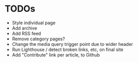 # TODOs

- Style individual page
- Add archive
- Add RSS feed
- Remove category pages?
- Change the media query trigger point due to wider header
- Run Lighthouse / detect broken links, etc, on final site
- Add "Contribute" link per article, to Github
